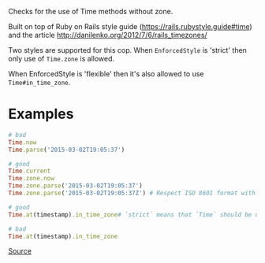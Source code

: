 
Checks for the use of Time methods without zone.

Built on top of Ruby on Rails style guide (https://rails.rubystyle.guide#time)
and the article http://danilenko.org/2012/7/6/rails_timezones/

Two styles are supported for this cop. When `EnforcedStyle` is 'strict'
then only use of `Time.zone` is allowed.

When EnforcedStyle is 'flexible' then it's also allowed
to use `Time#in_time_zone`.

# Examples

```ruby
# bad
Time.now
Time.parse('2015-03-02T19:05:37')

# good
Time.current
Time.zone.now
Time.zone.parse('2015-03-02T19:05:37')
Time.zone.parse('2015-03-02T19:05:37Z') # Respect ISO 8601 format with timezone specifier.# `flexible` allows usage of `in_time_zone` instead of `zone`.

# good
Time.at(timestamp).in_time_zone# `strict` means that `Time` should be used with `zone`.

# bad
Time.at(timestamp).in_time_zone
```

[Source](http://www.rubydoc.info/gems/rubocop/RuboCop/Cop/Rails/TimeZone)